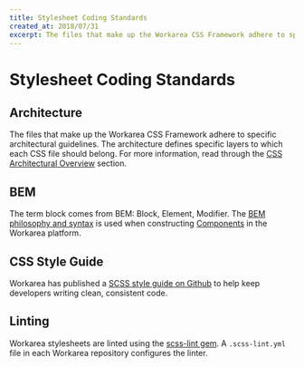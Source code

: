 ```yaml
---
title: Stylesheet Coding Standards
created_at: 2018/07/31
excerpt: The files that make up the Workarea CSS Framework adhere to specific architectural guidelines. The architecture defines specific layers to which each CSS file should belong. For more information, read through the CSS Architectural Overview section.
---
```


# Stylesheet Coding Standards

## Architecture

The files that make up the Workarea CSS Framework adhere to specific architectural guidelines. The architecture defines specific layers to which each CSS file should belong. For more information, read through the [CSS Architectural Overview](css-architectural-overview.html) section.

## BEM

The term block comes from BEM: Block, Element, Modifier. The [BEM philosophy and syntax](http://csswizardry.com/2013/01/mindbemding-getting-your-head-round-bem-syntax/) is used when constructing [Components](css-architectural-overview.html#the-components-layer) in the Workarea platform.

## CSS Style Guide

Workarea has published a [SCSS style guide on Github](https://github.com/weblinc/scss-style-guide) to help keep developers writing clean, consistent code.

## Linting

Workarea stylesheets are linted using the [scss-lint gem](https://rubygems.org/gems/scss-lint). A `.scss-lint.yml` file in each Workarea repository configures the linter.


